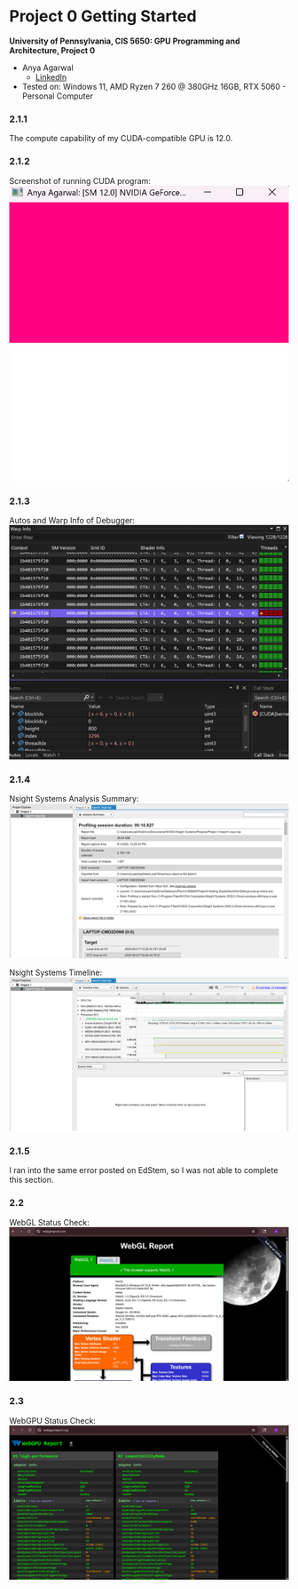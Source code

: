 Project 0 Getting Started
====================

**University of Pennsylvania, CIS 5650: GPU Programming and Architecture, Project 0**

* Anya Agarwal
  * [LinkedIn](https://www.linkedin.com/in/anya-agarwal/)
* Tested on: Windows 11, AMD Ryzen 7 260 @ 380GHz 16GB, RTX 5060 - Personal Computer

### 2.1.1
The compute capability of my CUDA-compatible GPU is 12.0.

### 2.1.2
Screenshot of running CUDA program:
![](images/2-1-2.png)

### 2.1.3
Autos and Warp Info of Debugger:
![](images/2-1-3.png)

### 2.1.4
Nsight Systems Analysis Summary:
![](images/2-1-4-analysis.png)

Nsight Systems Timeline:
![](images/2-1-4-timeline.png)

### 2.1.5
I ran into the same error posted on EdStem, so I was not able to complete this section.

### 2.2
WebGL Status Check:
![](images/2-2.png)

### 2.3
WebGPU Status Check:
![](images/2-3.png)



